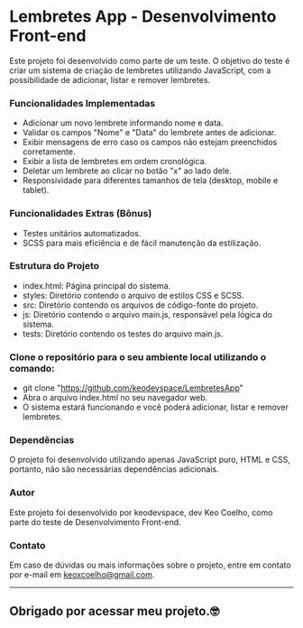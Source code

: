 <h1>Lembretes App - Desenvolvimento Front-end </h1>

Este projeto foi desenvolvido como parte de um teste. O objetivo do teste é criar um sistema de criação de lembretes utilizando JavaScript, com a possibilidade de adicionar, listar e remover lembretes.

<h3>Funcionalidades Implementadas</h3>

- Adicionar um novo lembrete informando nome e data.
- Validar os campos "Nome" e "Data" do lembrete antes de adicionar.
- Exibir mensagens de erro caso os campos não estejam preenchidos corretamente.
- Exibir a lista de lembretes em ordem cronológica.
- Deletar um lembrete ao clicar no botão "x" ao lado dele.
- Responsividade para diferentes tamanhos de tela (desktop, mobile e tablet).

<h3>Funcionalidades Extras (Bônus) </h3>

- Testes unitários automatizados.
- SCSS para mais eficiência e de fácil manutenção da estilização.

<h3>Estrutura do Projeto</h3>

- index.html: Página principal do sistema.
- styles: Diretório contendo o arquivo de estilos CSS e SCSS.
- src: Diretório contendo os arquivos de código-fonte do projeto.
- js: Diretório contendo o arquivo main.js, responsável pela lógica do sistema.
- tests: Diretório contendo os testes do arquivo main.js.

<h3>Clone o repositório para o seu ambiente local utilizando o comando:</h3>

- git clone "https://github.com/keodevspace/LembretesApp"
- Abra o arquivo index.html no seu navegador web.
- O sistema estará funcionando e você poderá adicionar, listar e remover lembretes.

<h3>Dependências</h3>

O projeto foi desenvolvido utilizando apenas JavaScript puro, HTML e CSS, portanto, não são necessárias dependências adicionais.

<h3>Autor</h3>

Este projeto foi desenvolvido por keodevspace, dev Keo Coelho, como parte do teste de Desenvolvimento Front-end.

<h3>Contato</h3>

Em caso de dúvidas ou mais informações sobre o projeto, entre em contato por e-mail em keoxcoelho@gmail.com.

------------------------------------------------------------

<h2>Obrigado por acessar meu projeto.🤓</h2> 
